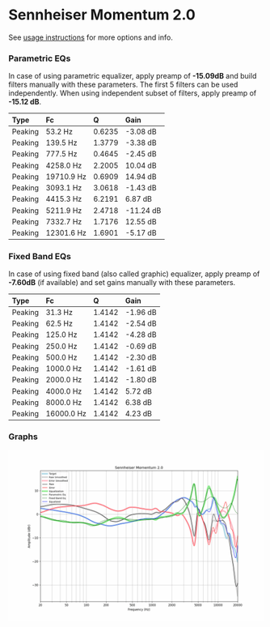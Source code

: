 # Sennheiser Momentum 2.0
See [usage instructions](https://github.com/jaakkopasanen/AutoEq#usage) for more options and info.

### Parametric EQs
In case of using parametric equalizer, apply preamp of **-15.09dB** and build filters manually
with these parameters. The first 5 filters can be used independently.
When using independent subset of filters, apply preamp of **-15.12 dB**.

| Type    | Fc         |      Q | Gain      |
|:--------|:-----------|:-------|:----------|
| Peaking | 53.2 Hz    | 0.6235 | -3.08 dB  |
| Peaking | 139.5 Hz   | 1.3779 | -3.38 dB  |
| Peaking | 777.5 Hz   | 0.4645 | -2.45 dB  |
| Peaking | 4258.0 Hz  | 2.2005 | 10.04 dB  |
| Peaking | 19710.9 Hz | 0.6909 | 14.94 dB  |
| Peaking | 3093.1 Hz  | 3.0618 | -1.43 dB  |
| Peaking | 4415.3 Hz  | 6.2191 | 6.87 dB   |
| Peaking | 5211.9 Hz  | 2.4718 | -11.24 dB |
| Peaking | 7332.7 Hz  | 1.7176 | 12.55 dB  |
| Peaking | 12301.6 Hz | 1.6901 | -5.17 dB  |

### Fixed Band EQs
In case of using fixed band (also called graphic) equalizer, apply preamp of **-7.60dB**
(if available) and set gains manually with these parameters.

| Type    | Fc         |      Q | Gain     |
|:--------|:-----------|:-------|:---------|
| Peaking | 31.3 Hz    | 1.4142 | -1.96 dB |
| Peaking | 62.5 Hz    | 1.4142 | -2.54 dB |
| Peaking | 125.0 Hz   | 1.4142 | -4.28 dB |
| Peaking | 250.0 Hz   | 1.4142 | -0.69 dB |
| Peaking | 500.0 Hz   | 1.4142 | -2.30 dB |
| Peaking | 1000.0 Hz  | 1.4142 | -1.61 dB |
| Peaking | 2000.0 Hz  | 1.4142 | -1.80 dB |
| Peaking | 4000.0 Hz  | 1.4142 | 5.72 dB  |
| Peaking | 8000.0 Hz  | 1.4142 | 6.38 dB  |
| Peaking | 16000.0 Hz | 1.4142 | 4.23 dB  |

### Graphs
![](./Sennheiser%20Momentum%202.0.png)